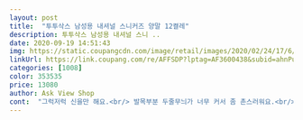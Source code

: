 ```yaml
---
layout: post 
title:  "투투삭스 남성용 내셔널 스니커즈 양말 12켤레" 
description: 투투삭스 남성용 내셔널 스니 ..
date: 2020-09-19 14:51:43 
img: https://static.coupangcdn.com/image/retail/images/2020/02/24/17/6/e610b13b-1214-426d-a243-a0b9e5d8ec50.jpg 
linkUrl: https://link.coupang.com/re/AFFSDP?lptag=AF3600438&subid=ahnPublicAsk&pageKey=1318249644&itemId=2338130180&vendorItemId=70334747430&traceid=V0-113-bde903cce9d972fd 
categories: [1008] 
color: 353535 
price: 13080 
author: Ask View Shop 
cont:  "그럭저럭 신을만 해요.<br/> 발목부분 두줄무늬가 너무 커서 좀 촌스러워요.<br/> 면은 좋아서 그냥 신어요.<br/><br/>디자인은 이뻐요<br/>땀 많이 나는 우리 아들냄 면100으로 다시 사줘야 할듯<br/>면함량이 적어서 새것 신었을때 미끌리는 느낌이에요<br/>발목까지 올라와서 운동화 신어도 잘 벗겨지지 않네요?! 양도 많고 편해요... <br/><br/>발이 커져서 양말바꿔 줄려고 온라인으로 처음 구매했어요<br/>적당히 얇은 소재라 토톰하지는 않아요<br/>" 
---
```

